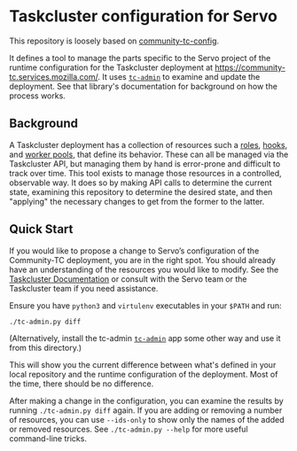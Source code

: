 # Taskcluster configuration for Servo

This repository is loosely based on
[community-tc-config](https://github.com/mozilla/community-tc-config).

It defines a tool to manage the parts specific to the Servo project of the runtime configuration
for the Taskcluster deployment at https://community-tc.services.mozilla.com/.
It uses [`tc-admin`](https://github.com/taskcluster/tc-admin) to examine and update the deployment.
See that library's documentation for background on how the process works.


## Background

A Taskcluster deployment has a collection of resources such a
[roles](https://community-tc.services.mozilla.com/docs/manual/design/apis/hawk/roles),
[hooks](https://community-tc.services.mozilla.com/docs/reference/core/hooks), and
[worker pools](https://community-tc.services.mozilla.com/docs/reference/core/worker-manager),
that define its behavior.
These can all be managed via the Taskcluster API,
but managing them by hand is error-prone and difficult to track over time.
This tool exists to manage those resources in a controlled, observable way.
It does so by making API calls to determine the current state,
examining this repository to determine the desired state,
and then "applying" the necessary changes to get from the former to the latter.


## Quick Start

If you would like to propose a change to Servo’s configuration of the Community-TC deployment,
you are in the right spot.
You should already have an understanding of the resources you would like to modify.
See the [Taskcluster Documentation](https://community-tc.services.mozilla.com/docs)
or consult with the Servo team or the Taskcluster team if you need assistance.

Ensure you have `python3` and `virtulenv` executables in your `$PATH` and run:

```
./tc-admin.py diff
```

(Alternatively,
install the tc-admin [`tc-admin`](https://github.com/taskcluster/tc-admin) app some other way
and use it from this directory.)

This will show you the current difference between what's defined in your local repository
and the runtime configuration of the deployment.
Most of the time, there should be no difference.

After making a change in the configuration,
you can examine the results by running `./tc-admin.py diff` again.
If you are adding or removing a number of resources,
you can use `--ids-only` to show only the names of the added or removed resources.
See `./tc-admin.py --help` for more useful command-line tricks.
